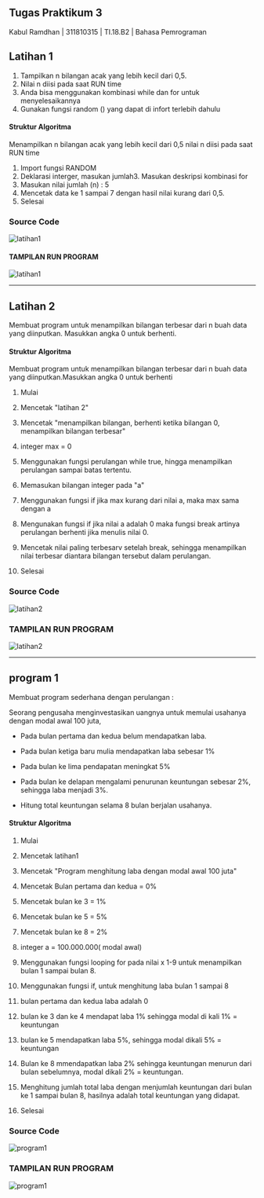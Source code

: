 ## Tugas  Praktikum 3
Kabul Ramdhan | 311810315 | TI.18.B2 | Bahasa Pemrograman

## Latihan 1

1. Tampilkan n bilangan acak yang lebih kecil dari 0,5.
2. Nilai n diisi pada saat RUN time
3. Anda bisa menggunakan kombinasi while dan for untuk menyelesaikannya
4. Gunakan fungsi random () yang dapat di infort terlebih dahulu

#### Struktur Algoritma

Menampilkan n bilangan acak yang lebih kecil dari 0,5 nilai n diisi pada
saat RUN time

1. Import fungsi RANDOM
2. Deklarasi interger, masukan jumlah3. Masukan deskripsi kombinasi for
4. Masukan nilai jumlah (n) : 5
5. Mencetak data ke 1 sampai 7 dengan hasil nilai kurang dari 0,5.
6. Selesai

### Source Code

![latihan1](image/latihan1.png)

#### TAMPILAN RUN PROGRAM 

 ![latihan1](image/latihan1b.png)

***

## Latihan 2

  Membuat program untuk menampilkan bilangan terbesar dari n buah data 
yang diinputkan. Masukkan angka 0 untuk berhenti.

#### Struktur Algoritma

 Membuat program untuk menampilkan bilangan terbesar dari n buah data 
yang diinputkan.Masukkan angka 0 untuk berhenti

1. Mulai

2. Mencetak "latihan 2"

3. Mencetak "menampilkan bilangan, berhenti ketika bilangan 0, 
menampilkan bilangan terbesar"

4. integer max = 0

5. Menggunakan fungsi perulangan while true, hingga menampilkan 
perulangan sampai batas tertentu.

6. Memasukan bilangan integer pada "a"

7. Menggunakan fungsi if jika max kurang dari nilai a, maka max sama 
dengan a

8. Mengunakan fungsi if jika nilai a adalah 0 maka fungsi break artinya 
perulangan berhenti jika menulis nilai 0.

9. Mencetak nilai paling terbesarv setelah break, sehingga menampilkan 
nilai terbesar diantara bilangan tersebut dalam perulangan.

10. Selesai

### Source Code


![latihan2](image/latihan2.png) 


### TAMPILAN RUN PROGRAM

![latihan2](image/latihan2b.png)

***

## program 1

Membuat program sederhana dengan perulangan :

Seorang pengusaha menginvestasikan uangnya untuk memulai usahanya 
dengan modal awal 100 juta,

- Pada bulan pertama dan kedua belum mendapatkan laba.

- Pada bulan ketiga baru mulia mendapatkan laba sebesar 1%

- Pada bulan ke lima pendapatan meningkat 5%

- Pada bulan ke delapan mengalami penurunan keuntungan sebesar 2%, 
sehingga laba menjadi 3%.

- Hitung total keuntungan selama 8 bulan berjalan usahanya.

#### Struktur Algoritma

1. Mulai

2. Mencetak latihan1

3. Mencetak "Program menghitung laba dengan modal awal 100 juta"

4. Mencetak Bulan pertama dan kedua = 0%

5. Mencetak bulan ke 3 = 1%

6. Mencetak bulan ke 5 = 5%

7. Mencetak bulan ke 8 = 2%

8. integer a = 100.000.000( modal awal)

10. Menggunakan fungsi looping for pada nilai x 1-9 untuk menampilkan 
bulan 1 sampai bulan 8.

11. Menggunakan fungsi if, untuk menghitung laba bulan 1 sampai 8

12. bulan pertama dan kedua laba adalah 0

13. bulan ke 3 dan ke 4 mendapat laba 1% sehingga modal di kali 1% = 
keuntungan

14. bulan ke 5 mendapatkan laba 5%, sehingga modal dikali 5% = 
keuntungan

15. Bulan ke 8 mmendapatkan laba 2% sehingga keuntungan menurun dari 
bulan sebelumnya, modal dikali 2% = keuntungan.

16. Menghitung jumlah total laba dengan menjumlah keuntungan dari bulan 
ke 1 sampai bulan 8, hasilnya adalah total keuntungan yang didapat.

17. Selesai

### Source Code

![program1](image/program1.png)


### TAMPILAN RUN PROGRAM

![program1](image/program1.png)